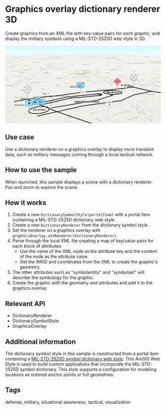 # Graphics overlay dictionary renderer 3D

Create graphics from an XML file with key-value pairs for each graphic, and display the military symbols using a MIL-STD-2525D web style in 3D.

![Image of graphics overlay dictionary renderer 3D](GraphicsOverlayDictionaryRenderer3D.png)

## Use case

Use a dictionary renderer on a graphics overlay to display more transient data, such as military messages coming through a local tactical network.

## How to use the sample

When launched, this sample displays a scene with a dictionary renderer. Pan and zoom to explore the scene.

## How it works

1. Create a new `DictionarySymbolStyle(portalItem)` with a portal item containing a MIL-STD-2525D dictionary web style.
2. Create a new `DictionaryRenderer` from the dictionary symbol style.
3. Set the renderer on a graphics overlay with `graphicsOverlay.setRenderer(dictionaryRenderer)`.
4. Parse through the local XML file creating a map of key/value pairs for each block of attributes:
    * Use the name of the XML node as the attribute key and the content of the node as the attribute value.
    * Get the WKID and coordinates from the XML to create the graphic's geometry.
5. The other attributes such as "symbolentity" and "symbolset" will describe the symbology for the graphic.
6. Create the graphic with the geometry and attributes and add it to the graphics overlay.

## Relevant API

* DictionaryRenderer
* DictionarySymbolStyle
* GraphicsOverlay

## Additional information

The dictionary symbol style in this sample is constructed from a portal item containing a [MIL-STD-2525D symbol dictionary web style](https://arcgis.com/home/item.html?id=d815f3bdf6e6452bb8fd153b654c94ca). This ArcGIS Web Style is used to build custom applications that incorporate the MIL-STD-2525D symbol dictionary. This style supports a configuration for modeling locations as ordered anchor points or full geometries.

## Tags

defense, military, situational awareness, tactical, visualization
